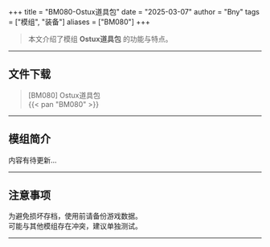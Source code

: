+++
title = "BM080-Ostux道具包"
date = "2025-03-07"
author = "Bny"
tags = ["模组", "装备"]
aliases = ["BM080"]
+++

> 本文介绍了模组 **Ostux道具包** 的功能与特点。

---

## 文件下载

> [BM080] Ostux道具包  
{{< pan "BM080" >}}  

---

## 模组简介

>  
内容有待更新...  

---

## 注意事项

>  
为避免损坏存档，使用前请备份游戏数据。  
可能与其他模组存在冲突，建议单独测试。  

---

